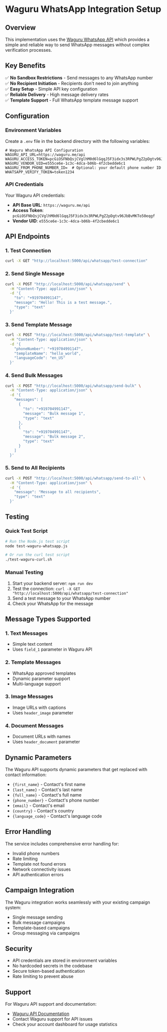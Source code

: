 # Waguru WhatsApp Integration Setup

## Overview

This implementation uses the [Waguru WhatsApp API](https://documenter.getpostman.com/view/17404097/2sA35D4hpx) which provides a simple and reliable way to send WhatsApp messages without complex verification processes.

## Key Benefits

✅ **No Sandbox Restrictions** - Send messages to any WhatsApp number  
✅ **No Recipient Initiation** - Recipients don't need to join anything  
✅ **Easy Setup** - Simple API key configuration  
✅ **Reliable Delivery** - High message delivery rates  
✅ **Template Support** - Full WhatsApp template message support  

## Configuration

### Environment Variables

Create a `.env` file in the backend directory with the following variables:

```env
# Waguru WhatsApp API Configuration
WAGURU_API_URL=https://waguru.me/api
WAGURU_ACCESS_TOKEN=pcGiOSFNbQsjCVglhM0d6lGqqJ5F3idx3s3RPWLPgZ2pDgtv96JbBvMKTo50eqgf
WAGURU_VENDOR_UID=e555ce6e-1c3c-4dca-b06b-4f2cbedde6c1
WAGURU_FROM_PHONE_NUMBER_ID=  # Optional: your default phone number ID
WHATSAPP_VERIFY_TOKEN=token1234
```

### API Credentials

Your Waguru API credentials:
- **API Base URL**: `https://waguru.me/api`
- **Access Token**: `pcGiOSFNbQsjCVglhM0d6lGqqJ5F3idx3s3RPWLPgZ2pDgtv96JbBvMKTo50eqgf`
- **Vendor UID**: `e555ce6e-1c3c-4dca-b06b-4f2cbedde6c1`

## API Endpoints

### 1. Test Connection
```bash
curl -X GET "http://localhost:5000/api/whatsapp/test-connection"
```

### 2. Send Single Message
```bash
curl -X POST "http://localhost:5000/api/whatsapp/send" \
  -H "Content-Type: application/json" \
  -d '{
    "to": "+919704991147",
    "message": "Hello! This is a test message.",
    "type": "text"
  }'
```

### 3. Send Template Message
```bash
curl -X POST "http://localhost:5000/api/whatsapp/test-template" \
  -H "Content-Type: application/json" \
  -d '{
    "phoneNumber": "+919704991147",
    "templateName": "hello_world",
    "languageCode": "en_US"
  }'
```

### 4. Send Bulk Messages
```bash
curl -X POST "http://localhost:5000/api/whatsapp/send-bulk" \
  -H "Content-Type: application/json" \
  -d '{
    "messages": [
      {
        "to": "+919704991147",
        "message": "Bulk message 1",
        "type": "text"
      },
      {
        "to": "+919704991147",
        "message": "Bulk message 2",
        "type": "text"
      }
    ]
  }'
```

### 5. Send to All Recipients
```bash
curl -X POST "http://localhost:5000/api/whatsapp/send-to-all" \
  -H "Content-Type: application/json" \
  -d '{
    "message": "Message to all recipients",
    "type": "text"
  }'
```

## Testing

### Quick Test Script
```bash
# Run the Node.js test script
node test-waguru-whatsapp.js

# Or run the curl test script
./test-waguru-curl.sh
```

### Manual Testing
1. Start your backend server: `npm run dev`
2. Test the connection: `curl -X GET "http://localhost:5000/api/whatsapp/test-connection"`
3. Send a test message to your WhatsApp number
4. Check your WhatsApp for the message

## Message Types Supported

### 1. Text Messages
- Simple text content
- Uses `field_1` parameter in Waguru API

### 2. Template Messages
- WhatsApp approved templates
- Dynamic parameter support
- Multi-language support

### 3. Image Messages
- Image URLs with captions
- Uses `header_image` parameter

### 4. Document Messages
- Document URLs with names
- Uses `header_document` parameter

## Dynamic Parameters

The Waguru API supports dynamic parameters that get replaced with contact information:

- `{first_name}` - Contact's first name
- `{last_name}` - Contact's last name
- `{full_name}` - Contact's full name
- `{phone_number}` - Contact's phone number
- `{email}` - Contact's email
- `{country}` - Contact's country
- `{language_code}` - Contact's language code

## Error Handling

The service includes comprehensive error handling for:
- Invalid phone numbers
- Rate limiting
- Template not found errors
- Network connectivity issues
- API authentication errors

## Campaign Integration

The Waguru integration works seamlessly with your existing campaign system:
- Single message sending
- Bulk message campaigns
- Template-based campaigns
- Group messaging via campaigns

## Security

- API credentials are stored in environment variables
- No hardcoded secrets in the codebase
- Secure token-based authentication
- Rate limiting to prevent abuse

## Support

For Waguru API support and documentation:
- [Waguru API Documentation](https://documenter.getpostman.com/view/17404097/2sA35D4hpx)
- Contact Waguru support for API issues
- Check your account dashboard for usage statistics
